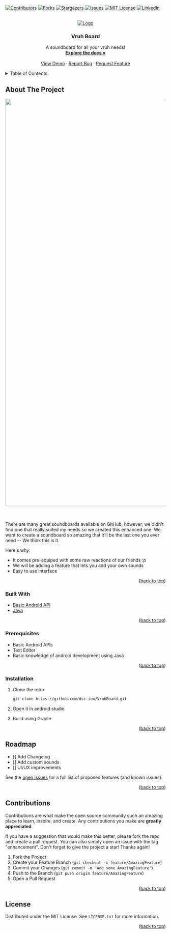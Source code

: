 <div id="top"></div>

[![Contributors][contributors-shield]][contributors-url]
[![Forks][forks-shield]][forks-url]
[![Stargazers][stars-shield]][stars-url]
[![Issues][issues-shield]][issues-url]
[![MIT License][license-shield]][license-url]
[![LinkedIn][linkedin-shield]][linkedin-url]



<!-- PROJECT LOGO -->
<br />
<div align="center">
  <a href="https://github.com/dsc-iem/VruhBoard">
    <img src="https://github.com/dsc-iem/VruhBoard/blob/master/app/src/main/res/mipmap-hdpi/ic_launcher_foreground.png" alt="Logo">
  </a>

  <h3 align="center">Vruh Board</h3>

  <p align="center">
    A soundboard for all your vruh needs!
    <br />
    <a href="https://github.com/dsc-iem/VruhBoard"><strong>Explore the docs »</strong></a>
    <br />
    <br />
    <a href="https://github.com/dsc-iem/VruhBoard">View Demo</a>
    ·
    <a href="https://github.com/dsc-iem/VruhBoard/issues">Report Bug</a>
    ·
    <a href="https://github.com/dsc-iem/VruhBoard/issues">Request Feature</a>
  </p>
</div>



<!-- TABLE OF CONTENTS -->
<details>
  <summary>Table of Contents</summary>
  <ol>
    <li>
      <a href="#about-the-project">About The Project</a>
      <ul>
        <li><a href="#built-with">Built With</a></li>
        <li><a href="#prerequisites">Prerequisites</a></li>
        <li><a href="#installation">Installation</a></li>
      </ul>
    </li>
    <li><a href="#roadmap">Roadmap</a></li>
    <li><a href="#contributions">Contributing</a></li>
    <li><a href="#license">License</a></li>
  </ol>
</details>



<!-- ABOUT THE PROJECT -->
## About The Project
<div align="right">
  <a href="https://github.com/dsc-iem/VruhBoard">
    <img src="https://github.com/dsc-iem/VruhBoard/blob/master/app/src/main/res/drawable/readme_pv.png" alt="preview" width="1280">
  </a>
  <br>
  <br>
  <br>
</div>


There are many great soundboards available on GitHub; however, we didn't find one that really suited my needs so we created this enhanced one. We want to create a soundboard so amazing that it'll be the last one you ever need -- We think this is it.

Here's why:
* It comes pre-equiped with some raw reactions of our friends :p
* We will be adding a feature that lets you add your own sounds
* Easy to use interface

<p align="right">(<a href="#top">back to top</a>)</p>



### Built With

* [Basic Android API](https://developer.android.com/guide)
* [Java](https://www.java.com/en/)


<p align="right">(<a href="#top">back to top</a>)</p>

### Prerequisites

* Basic Android APIs
* Text Editor
* Basic knowledge of android development using Java


<p align="right">(<a href="#top">back to top</a>)</p>

### Installation

1. Clone the repo
   ```sh
   git clone https://github.com/dsc-iem/VruhBoard.git
   ```
2. Open it in android studio

3. Build using Gradle


<p align="right">(<a href="#top">back to top</a>)</p>


<!-- ROADMAP -->
## Roadmap

- [] Add Changelog
- [] Add custom sounds
- [] UI/UX improvements


See the [open issues](https://github.com/dsc-iem/VruhBoard/issues) for a full list of proposed features (and known issues).

<p align="right">(<a href="#top">back to top</a>)</p>



<!-- CONTRIBUTING -->
## Contributions

Contributions are what make the open source community such an amazing place to learn, inspire, and create. Any contributions you make are **greatly appreciated**.

If you have a suggestion that would make this better, please fork the repo and create a pull request. You can also simply open an issue with the tag "enhancement".
Don't forget to give the project a star! Thanks again!

1. Fork the Project
2. Create your Feature Branch (`git checkout -b feature/AmazingFeature`)
3. Commit your Changes (`git commit -m 'Add some AmazingFeature'`)
4. Push to the Branch (`git push origin feature/AmazingFeature`)
5. Open a Pull Request

<p align="right">(<a href="#top">back to top</a>)</p>



<!-- LICENSE -->
## License

Distributed under the MIT License. See `LICENSE.txt` for more information.

<p align="right">(<a href="#top">back to top</a>)</p>



<!-- MARKDOWN LINKS & IMAGES -->
<!-- https://www.markdownguide.org/basic-syntax/#reference-style-links -->
[contributors-shield]: https://img.shields.io/github/contributors/dsc-iem/VruhBoard.svg?style=for-the-badge
[contributors-url]: https://github.com/dsc-iem/VruhBoard/graphs/contributors
[forks-shield]: https://img.shields.io/github/forks/dsc-iem/VruhBoard.svg?style=for-the-badge
[forks-url]: https://github.com/dsc-iem/VruhBoard/network/members
[stars-shield]: https://img.shields.io/github/stars/dsc-iem/VruhBoard.svg?style=for-the-badge
[stars-url]: https://github.com/dsc-iem/VruhBoard/stargazers
[issues-shield]: https://img.shields.io/github/issues/dsc-iem/VruhBoard.svg?style=for-the-badge
[issues-url]: https://github.com/dsc-iem/VruhBoard/issues
[license-shield]: https://img.shields.io/github/license/dsc-iem/VruhBoard.svg?style=for-the-badge
[license-url]: https://github.com/dsc-iem/VruhBoard/blob/master/LICENSE
[linkedin-shield]: https://img.shields.io/badge/-LinkedIn-black.svg?style=for-the-badge&logo=linkedin&colorB=555
[linkedin-url]: https://www.linkedin.com/company/gdsciem/
